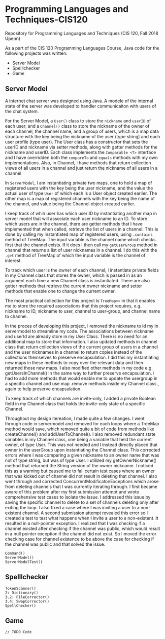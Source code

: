 # Programming Languages and Techniques-CIS120 #
Repository for Programming Languages and Techniques (CIS 120, Fall 2018 Upenn)  

As a part of the CIS 120 Programming Languages Course, Java code for the following projects was written:
- Server Model
- Spelllchecker
- Game

## Server Model ##
A internet chat server was designed using Java. A modele of the internal state of the server was developed to handler communicaiton with users of the chat system.

For the Server Model, a `User()` class to store the `nickname` and `userID` of each user; and a `Channel()` class to store the nickname of the owner of each channel, the channel name, and a group of users, which is a map data structure with the key being the nickname of the user (type string) and each user profile (type user). The User class has a constructor that sets the userID and nickname via setter methods, along with getter methods for the nickname and userID. Each class implements the `Comparable <T>` interface and I have overridden both the `compareTo` and `equals` methods with my own implementations. Also, in Channel, I have methods that return collection views of all users in a channel and just return the nickname of all users in a channel.

In `ServerModel`, I am instantiating private two maps, one to hold a map of registered users with the key being the user nickname, and the value the actual user of type `User` of which each is a User object created earlier. The other map is a map of registered channels with the key being the name of the channel, and value being the Channel object created earlier.

I keep track of whih user has which user ID by instantiating another map in server model that will associate each user nickname to an ID. To store which users are in the channel, there are getter methods that I have implemented that when called, retrieve the list of users in a channel. This is done by calling my instantiated map of registered users, using `.contains` method of TreeMap. The input variable is the channel name which checks first that the channel exists. If it does I then call my `getUserGroup` method in channel that returns a list of user nicknames in a channel. I do this with the `.get` method of TreeMap of which the input variable is the channel of interest.

To track which user is the owner of each channel, I instantiate private fields in my Channel class that stores the owner, which is passed in as an argument each time a new Channel class is instantiated. There are also getter methods that retrieve the current owner nickname and setter methods that enable one to change the current owner.

The most practical collection for this project is `TreeMap<>` in that it enables me to store the required associations that this project requires, e.g. nickname to ID, nickname to user, channel to user-group, and channel name to channel.

In the proces of developing this project, I removed the nickname to id my in servermodel to streamline my code. The associations between nickname and userId are already store in my User Class. There is no need for an additional map to store that information. I also updated methods in channel class that return collection views of the current group of users in a channel and the user nicknames in a channel to return copies instead of the collections themselves to preserve encapsulation. I did this my instantiating new maps in these methods to copy over the relevant data and then returned those new maps. I also modified other methods in my code e.g. getUsersInChannel() in the same way to further preserve encapsulation. I had to add more methods that would enable me to update the usergroup in a specific channel and use map .remove methods inside my Channel class , again to help preserve encapsulation.

To keep track of which channels are invite-only, I added a private Boolean field in my Channel class that holds the invite-only state of a specific Channel.

Throughout my design itereation, I made quite a few changes. I went through code in servermodel and removed for each loops where a TreeMap method would save, which removed quite a bit of code from methods like createChannel() and addUserToChannel(). I also removed redundant state variables in my Channel class, one being a variable that held the current owner, of type User. This was not needed and I instead directly placed that owner in the userGroup upon instantiating the Channel class. This corrected errors where I was comparing a given nickname to an owner name that was not of type string, but was of type User. I utilized my getOwnerNickname() method that returned the String version of the owner nickname. I noticed this as a warning but caused me to fail certain test cases where an owner that was kicked out of channel did not result in deleting that channel.  I also went through and corrected ConcurrentModificatonExceptions which arose from deleting channels that I was currently iterating through. I first became aware of this problem after my first submission attempt and wrote comprehensive test cases to isolate the issue. I addressed this issue by saving the specific channel to delete to a set of channels deleting only after exiting the loop. I also fixed a case where I was inviting a user to a non-existent channel. A second submission attempt revealed this error so I created a test to test what happens when I invite a user to a non-existent. It resulted in a null-pointer exception. I realized that I was checking if a channel existed after checking if the channel was public, which would result in a null pointer exception if the channel did not exist. So I moved the error checking case for channel existence to be above the case for checking if the channel was public and that solved the issue.
```
Command()
ServerModel()
ServerModelTest()
```

## Spelllchecker ##
```
TokenScanner()
2: Dictionary()
3.2: FileCorrector()
3.4: SwapCorrector()
SpellChecker()
```

## Game ##

```
// TODO Code
```
